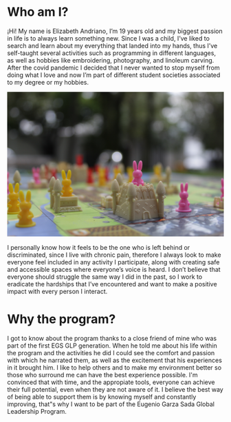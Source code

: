 # Who am I?

¡Hi! My name is Elizabeth Andriano, I’m 19 years old and my biggest passion in life is to always learn something new. Since I was a child, I’ve liked to search and learn about my everything that landed into my hands, thus I’ve self-taught several activities such as programming in different languages, as well as hobbies like embroidering, photography, and linoleum carving. After the covid pandemic I decided that I never wanted to stop myself from doing what I love and now I’m part of different student societies associated to my degree or my hobbies.

![](/images/bunny.JPG)

I personally know how it feels to be the one who is left behind or discriminated, since I live with chronic pain, therefore I always look to make everyone feel included in any activity I participate, along with creating safe and accessible spaces where everyone’s voice is heard. I don’t believe that everyone should struggle the same way I did in the past, so I work to eradicate the hardships that I’ve encountered and want to make a positive impact with every person I interact.



# Why the program?

I got to know about the program thanks to a close friend of mine who was part of the first EGS GLP generation.
When he told me about his life within the program and the activities he did I could see the comfort and passion with which he narrated them, as well as the excitement that his experiences  in it brought him.
I like to help others and to make my environment better so those who surround me can have the best experience possible. I'm convinced that with time, and the appropiate tools, everyone can achieve their full potential, even when they are not aware of it. I believe the best way of being able to support them is by knowing myself and constantly improving, that"s why I want to be part of the Eugenio Garza Sada Global Leadership Program.
